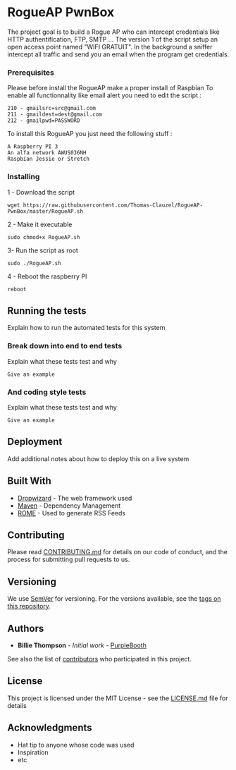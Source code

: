 # RogueAP PwnBox

The project goal is to build a Rogue AP who can intercept credentials like HTTP authentification, FTP, SMTP ...
The version 1 of the script setup an open access point named "WIFI GRATUIT". In the background a sniffer intercept all traffic and send you an email when the program get credentials.
### Prerequisites
Please before install the RogueAP make a proper install of Raspbian
To enable all functionnality like email alert you need to edit the script : 
```
210 - gmailsrc=src@gmail.com
211 - gmaildest=dest@gmail.com
212 - gmailpwd=PASSWORD
```
To install this RogueAP you just need the following stuff :
```
A Raspberry PI 3
An alfa network AWUS036NH
Raspbian Jessie or Stretch
```
### Installing

1 - Download the script

```
wget https://raw.githubusercontent.com/Thomas-Clauzel/RogueAP-PwnBox/master/RogueAP.sh
```

2 - Make it executable

```
sudo chmod+x RogueAP.sh
```
3- Run the script as root
```
sudo ./RogueAP.sh
```
4 - Reboot the raspberry PI
```
reboot
```
## Running the tests

Explain how to run the automated tests for this system

### Break down into end to end tests

Explain what these tests test and why

```
Give an example
```

### And coding style tests

Explain what these tests test and why

```
Give an example
```

## Deployment

Add additional notes about how to deploy this on a live system

## Built With

* [Dropwizard](http://www.dropwizard.io/1.0.2/docs/) - The web framework used
* [Maven](https://maven.apache.org/) - Dependency Management
* [ROME](https://rometools.github.io/rome/) - Used to generate RSS Feeds

## Contributing

Please read [CONTRIBUTING.md](https://gist.github.com/PurpleBooth/b24679402957c63ec426) for details on our code of conduct, and the process for submitting pull requests to us.

## Versioning

We use [SemVer](http://semver.org/) for versioning. For the versions available, see the [tags on this repository](https://github.com/your/project/tags). 

## Authors

* **Billie Thompson** - *Initial work* - [PurpleBooth](https://github.com/PurpleBooth)

See also the list of [contributors](https://github.com/your/project/contributors) who participated in this project.

## License

This project is licensed under the MIT License - see the [LICENSE.md](LICENSE.md) file for details

## Acknowledgments

* Hat tip to anyone whose code was used
* Inspiration
* etc

